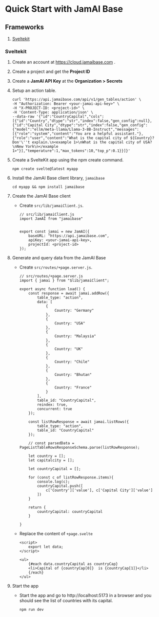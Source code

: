 # Quick Start with JamAI Base

## Frameworks

1. [Sveltekit](#sveltekit)


### Sveltekit
1. Create an account at https://cloud.jamaibase.com .
2. Create a project and get the **Project ID**
3. Create a **JamAI API Key** at the **Organization > Secrets**
4. Setup an action table.
    ```
    curl 'https://api.jamaibase.com/api/v1/gen_tables/action' \
    -H "Authorization: Bearer <your-jamai-api-key>" \
    -H "X-PROJECT-ID: <project-id>" \
    -H 'Content-Type: application/json' \
    --data-raw '{"id":"CountryCapital","cols":[{"id":"Country","dtype":"str","index":false,"gen_config":null},{"id":"Capital City","dtype":"str","index":false,"gen_config":{"model":"ellm/meta-llama/Llama-3-8B-Instruct","messages":[{"role":"system","content":"You are a helpful assistant."},{"role":"user","content":"What is the capital city of ${Country}? Don'\''t explain.\n<example 1>\nWhat is the capital city of USA?\nNew York\n</example 1>"}],"temperature":1,"max_tokens":10,"top_p":0.1}}]}'
    ```
5. Create a SvelteKit app using the npm create command.
    ```
    npm create svelte@latest myapp
    ```
6. Install the JamAI Base client library, `jamaibase`
    ```
    cd myapp && npm install jamaibase
    ```
7. Create the JamAI Base client
    * Create `src/lib/jamaiClient.js`.
        ```
        // src/lib/jamaiClient.js
        import JamAI from "jamaibase"


        export const jamai = new JamAI({
            baseURL: "https://api.jamaibase.com",
            apiKey: <your-jamai-api-key>,
            projectId: <project-id>
        });
        ```

8. Generate and query data from the JamAI Base
    * Create `src/routes/+page.server.js`.
        ```
        // src/routes/+page.server.js
        import { jamai } from "$lib/jamaiClient";

        export async function load() {
            const response = await jamai.addRow({
                table_type: "action",
                data: [
                    {
                        Country: "Germany"
                    },
                    {
                        Country: "USA"
                    },
                    {
                        Country: "Malaysia"
                    },
                    {
                        Country: "UK"
                    },
                    {
                        Country: "Chile"
                    },
                    {
                        Country: "Bhutan"
                    },
                    {
                        Country: "France"
                    }
                ],
                table_id: "CountryCapital",
                reindex: true,
                concurrent: true
            });
        
            const listRowResponse = await jamai.listRows({
                table_type: "action",
                table_id: "CountryCapital"
            });

            // const parsedData = PageListTableRowsResponseSchema.parse(listRowResponse);

            let country = [];
            let capitalcity = [];

            let countryCapital = [];

            for (const c of listRowResponse.items){
                console.log(c);
                countryCapital.push([
                    c['Country']['value'], c['Capital City']['value']
                ])
            }

            return {
                countryCapital: countryCapital
            }

        }
        ```

    * Replace the content of `+page.svelte`
        ```
        <script>
            export let data;
        </script>

        <ul>
            {#each data.countryCapital as countryCap}
            <li>Capital of {countryCap[0]}  is {countryCap[1]}</li>
            {/each}
        </ul>
        ```
9. Start the app
    * Start the app and go to http://localhost:5173 in a browser and you should see the list of countries with its capital.
        ```
        npm run dev
        ```